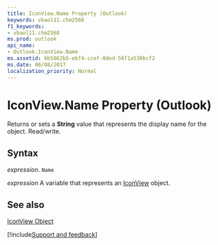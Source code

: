 ```yaml
---
title: IconView.Name Property (Outlook)
keywords: vbaol11.chm2568
f1_keywords:
- vbaol11.chm2568
ms.prod: outlook
api_name:
- Outlook.IconView.Name
ms.assetid: 6b5862b5-ebf4-ccef-8ded-56f1a530bcf2
ms.date: 06/08/2017
localization_priority: Normal
---
```



# IconView.Name Property (Outlook)

Returns or sets a  **String** value that represents the display name for the object. Read/write.


## Syntax

_expression_. `Name`

_expression_ A variable that represents an [IconView](./Outlook.IconView.md) object.


## See also


[IconView Object](Outlook.IconView.md)

[!include[Support and feedback](~/includes/feedback-boilerplate.md)]